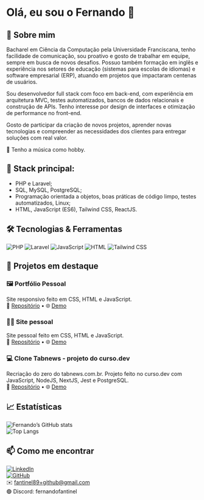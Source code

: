 # Olá, eu sou o Fernando 👋

## 🧑 Sobre mim
Bacharel em Ciência da Computação pela Universidade Franciscana, tenho facilidade de comunicação, sou proativo e gosto de trabalhar em equipe, sempre em busca de novos desafios. Possuo também formação em inglês e experiência nos setores de educação (sistemas para escolas de idiomas) e software empresarial (ERP), atuando em projetos que impactaram centenas de usuários.

Sou desenvolvedor full stack com foco em back-end, com experiência em arquitetura MVC, testes automatizados, bancos de dados relacionais e construção de APIs. Tenho interesse por design de interfaces e otimização de performance no front-end.

Gosto de participar da criação de novos projetos, aprender novas tecnologias e compreender as necessidades dos clientes para entregar soluções com real valor.

🎤 Tenho a música como hobby.

## 🔧 Stack principal:
- PHP e Laravel;
- SQL, MySQL, PostgreSQL;
- Programação orientada a objetos, boas práticas de código limpo, testes automatizados, Linux;
- HTML, JavaScript (ES6), Tailwind CSS, ReactJS.

## 🛠 Tecnologias & Ferramentas
![PHP](https://img.shields.io/badge/PHP-432dd7) ![Laravel](https://img.shields.io/badge/Laravel-ff6467) ![JavaScript](https://img.shields.io/badge/JavaScript-ffdf20) ![HTML](https://img.shields.io/badge/HTML-ff6900) ![Tailwind CSS](https://img.shields.io/badge/Tailwind_CSS-3996db)

## 📂 Projetos em destaque
### 🖼️ Portfólio Pessoal
Site responsivo feito em CSS, HTML e JavaScript.  
🔗 [Repositório](https://github.com/fernandofantinel/portfolio-static) • 🌐 [Demo](https://portfolio.fantinel.dev.br/)

### 👨‍💻 Site pessoal
Site pessoal feito em CSS, HTML e JavaScript.  
🔗 [Repositório](https://github.com/fernandofantinel/devlinks) • 🌐 [Demo](https://fantinel.dev.br/)

### 💻 Clone Tabnews - projeto do curso.dev
Recriação do zero do tabnews.com.br. Projeto feito no curso.dev com JavaScript, NodeJS, NextJS, Jest e PostgreSQL.   
🔗 [Repositório](https://github.com/fernandofantinel/clone-tabnews) • 🌐 [Demo](https://clone-tabnews.fantinel.dev.br/api/v1/status)


## 📈 Estatísticas
![Fernando’s GitHub stats](https://github-readme-stats.vercel.app/api?username=fernandofantinel&show_icons=true)  
![Top Langs](https://github-readme-stats.vercel.app/api/top-langs/?username=fernandofantinel&layout=compact)

## 📫 Como me encontrar
[![LinkedIn](https://img.shields.io/badge/LinkedIn-Fernando-blue)](https://linkedin.com/in/fernando-fantinel)  
[![GitHub](https://img.shields.io/badge/GitHub-Fernando-f0f6fc)](https://github.com/fernandofantinel)  
✉️ fantinel89+github@gmail.com  
🟢 Discord: fernandofantinel
